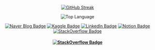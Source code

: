 <div align="center">
<!--
[![CharmStrange's GitHub Stats](https://github-readme-stats.vercel.app/api?username=CharmStrange&show_icons=true&bg_color=40,FFFFFF,FFFFFF,FFFFFF&title_color=000000&text_color=000000&icon_color=DAA520&border_color=FFFFFF&count_private=true)](https://github.com/anuraghazra/github-readme-stats)
-->

[![GitHub Streak](https://streak-stats.demolab.com?user=CharmStrange&theme=transparent&date_format=%5BY.%5Dn.j)](https://git.io/streak-stats)

![Top Language](https://github-readme-stats.vercel.app/api/top-langs/?username=CharmStrange&title_color=FFFFFF&text_color=000000&border_color=FFFFFF)

[![Naver Blog Badge](https://img.shields.io/badge/네이버블로그-03C75A?logo=naver&logoColor=white&style=for-the-badge)](https://blog.naver.com/zetmond)
[![Kaggle Badge](https://img.shields.io/badge/Kaggle-20BEFF?logo=kaggle&logoColor=white&style=for-the-badge)](https://www.kaggle.com/seventyfivebyte)
[![LinkedIn Badge](https://img.shields.io/badge/LinkedIn-0077B5?logo=linkedin&logoColor=white&style=for-the-badge)](https://www.linkedin.com/in/kunhee-lee-1a8a1a27a/)
[![Notion Badge](https://img.shields.io/badge/Notion-FFFFFF?logo=notion&logoColor=000000&style=for-the-badge)](https://strangecharmsailer.notion.site/Effecient-Productivity-with-Notion-864ba16703714690b86ef66e71707341)
[![StackOverflow Badge](https://img.shields.io/badge/StackOverflow-F58025?logo=stackoverflow&logoColor=white&style=for-the-badge)](https://stackoverflow.com/users/21331589/normaltoad)

#### [![StackOverflow Badge](https://img.shields.io/badge/전공(학습)과정-C71A36?logo=apachemaven&logoColor=white&style=for-the-badge)](전공과목.md)

</div>
